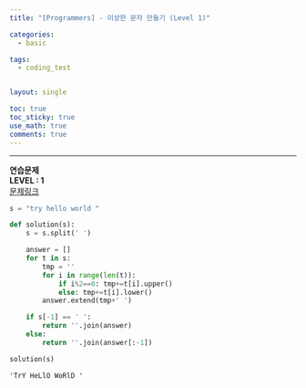 ```yaml
---
title: "[Programmers] - 이상한 문자 만들기 (Level 1)"

categories:
  - basic

tags:
  - coding_test


layout: single

toc: true
toc_sticky: true
use_math: true
comments: true
---
```


---
**연습문제**  
**LEVEL : 1**   
[문제링크](https://programmers.co.kr/learn/courses/30/lessons/12930)  


```python
s = "try hello world "
```


```python
def solution(s):
    s = s.split(' ')

    answer = []
    for t in s:
        tmp = ''
        for i in range(len(t)):
            if i%2==0: tmp+=t[i].upper()
            else: tmp+=t[i].lower()
        answer.extend(tmp+' ')

    if s[-1] == ' ':
        return ''.join(answer)
    else:
        return ''.join(answer[:-1])
```


```python
solution(s)
```




    'TrY HeLlO WoRlD '
